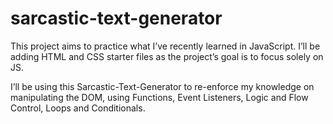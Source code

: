 # sarcastic-text-generator

This project aims to practice what I’ve recently learned in JavaScript. I’ll be adding HTML and CSS starter files as the project’s goal is to focus solely on JS.

I’ll be using this Sarcastic-Text-Generator to re-enforce my knowledge on manipulating the DOM, using Functions, Event Listeners, Logic and Flow Control, Loops and Conditionals.
